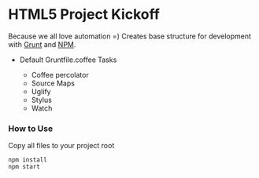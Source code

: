 HTML5 Project Kickoff
================
Because we all love automation =) Creates base structure for development with [Grunt](http://gruntjs.com/) and [NPM](http://npmjs.com).

* Default Gruntfile.coffee Tasks

	* Coffee percolator
	* Source Maps
	* Uglify
	* Stylus
	* Watch
	

### How to Use

Copy all files to your project root

	npm install
	npm start
